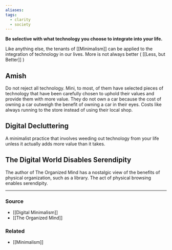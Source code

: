 ```yaml
---
aliases: 
tags:
  - clarity
  - society
---
```

**Be selective with what technology you choose to integrate into your life.**

Like anything else, the tenants of [[Minimalism]] can be applied to the integration of technology in our lives. More is not always better ( [[Less, but Better]] )

## Amish

Do not reject all technology. Mini, to most, of them have selected pieces of technology that have been carefully chosen to uphold their values and provide them with more value. They do not own a car because the cost of owning a car outweigh the benefit of owning a car in their eyes. Costs like always running to the store instead of using their local shop.

## Digital Decluttering

A minimalist practice that involves weeding out technology from your life unless it actually adds more value than it takes.

## **The Digital World Disables Serendipity**

The author of The Organized Mind has a nostalgic view of the benefits of physical organization, such as a library. The act of physical browsing enables serendipity.

---

### Source
- [[Digital Minimalism]]
- [[The Organized Mind]]

### Related
- [[Minimalism]]